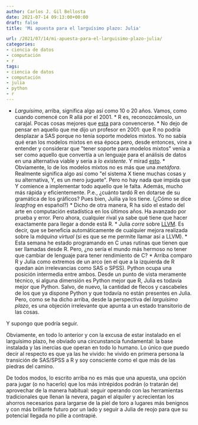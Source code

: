 ```yaml
---
author: Carlos J. Gil Bellosta
date: 2021-07-14 09:13:00+00:00
draft: false
title: 'Mi apuesta para el larguísimo plazo: Julia'

url: /2021/07/14/mi-apuesta-para-el-larguisimo-plazo-julia/
categories:
- ciencia de datos
- computación
- r
tags:
- ciencia de datos
- computación
- julia
- python
- r
---
```



  * _Larguísimo_, arriba, significa algo así como 10 o 20 años. Vamos, como cuando comencé con R allá por el 2001.  * R es, reconozcámoslo, un carajal. Pocas cosas mejores que [esta](https://www.youtube.com/watch?v=VdD0nHbcyk4) para convencerse.  * No dejo de pensar en aquello que me dijo un profesor en 2001: que R no podría desplazar a SAS porque no tenía soporte modelos mixtos. Yo no sabía qué eran los modelos mixtos en esa época pero, desde entonces,  vine a entender y considerar que "tener soporte para modelos mixtos" venía a ser como aquello que convertía a un lenguaje para el análisis de datos en una alternativa viable y seria a _lo existente_. Y mirad [esto](https://github.com/JuliaStats/MixedModels.jl).  * Obviamente, lo de los modelos mixtos no es más que una _metáfora_. Realmente significa algo así como "el sistema X tiene muchas cosas y su alternativa, Y, es un mero juguete". Pero no hay nada que impida que Y comience a implementar todo aquello que le falta. Además, mucho más rápida y eficientemente. P.e., ¿cuánto tardó R en dotarse de su gramática de los gráficos? Pues bien, Juilia ya los tiene. (¿Cómo se dice _leapfrog_ en español?)  * Dicho de otra manera, R ha sido el estado del arte en computación estadística en los últimos años. Ha avanzado por prueba y error. Pero ahora, cualquier rival ya sabe qué tiene que hacer exactamente para llegar a donde está R.  * Julia _corre_ sobre [LLVM](https://en.wikipedia.org/wiki/LLVM). Es decir, que se beneficia automáticamente de cualquier mejora realizada sobre la _máquina virtual_ (si es que se me permite llamar así a LLVM).  * Esta semana he estado programando en C unas rutinas que tienen que ser llamadas desde R. Pero, ¿no sería el mundo más hermoso no tener que cambiar de lenguaje para tener rendimiento de C?  * Arriba comparo R y Julia como extremos de un arco (en el que a la izquierda de R quedan aún irrelevancias como SAS o SPSS). Python ocupa una posición intermedia entre ambos. Desde un punto de vista meramente técnico, si alguna dimensión es Python mejor que R, Julia es todavía mejor que Python. Salvo, de nuevo, la cantidad de flecos y cascabeles de los que ya dispone Python y que todavía no están presentes en Julia. Pero, como se ha dicho arriba, desde la perspectiva del _larguísimo plazo_, es una objeción irrelevante que apunta a un estado transitorio de las cosas.





Y supongo que podría seguir.







Obviamente, en todo lo anterior y con la excusa de estar instalado en el larguísimo plazo, he obviado una circunstancia fundamental: la base instalada y las inercias que operan en todo lo humano. Lo único que puedo decir al respecto es que ya las he vivido: he vivido en primera persona la transición de SAS/SPSS a R y soy consciente como el que más de las piedras del camino.







De todos modos, lo escrito arriba no es más que una apuesta, una opción para jugar (o no hacerlo) que los más intrépidos podrán (o tratarán de) aprovechar de la manera habitual: seguir operando con las herramientas tradicionales que llenan la nevera, pagan el alquiler y acrecientan los ahorros necesarios para largarse de la piel de toro a lugares más benignos y con más brillante futuro por un lado y seguir a Julia de reojo para que su potencial llegada no pille a contrapié.



